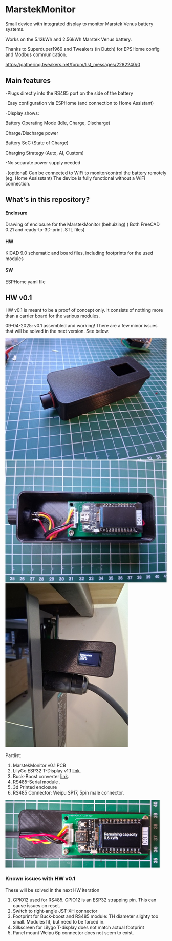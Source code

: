 # MarstekMonitor

Small device with integrated display to monitor Marstek Venus battery systems.

Works on the 5.12kWh and 2.56kWh Marstek Venus battery.

Thanks to Superduper1969 and Tweakers (in Dutch) for EPSHome config and Modbus communication.

https://gathering.tweakers.net/forum/list_messages/2282240/0

## Main features
-Plugs directly into the RS485 port on the side of the battery

-Easy configuration via ESPHome (and connection to Home Assistant)

-Display shows:

Battery Operating Mode (Idle, Charge, Discharge)

Charge/Discharge power

Battery SoC (State of Charge)

Charging Strategy (Auto, AI, Custom)

-No separate power supply needed

-(optional) Can be connected to WiFi to monitor/control the battery remotely (eg. Home Assisstant)
The device is fully functional without a WiFi connection.

## What's in this repository?
#### Enclosure
Drawing of enclosure for the MarstekMonitor (behuizing) ( Both FreeCAD 0.21 and ready-to-3D-print .STL files)

#### HW
KiCAD 9.0 schematic and board files, including footprints for the used modules
#### SW
ESPHome yaml file

## HW v0.1
HW v0.1 is meant to be a proof of concept only. It consists of nothing more than a carrier board for the various modules.

09-04-2025: v0.1 assembled and working! There are a few minor issues that will be solved in the next version. See below.

![case](MarstekMonitor_case.jpg)
![open](MarstekMonitor_open.jpg)
![attached](MarstekMonitor_attached.jpg)

Partlist:
1. MarstekMonitor v0.1 PCB 
2. LilyGo ESP32 T-Display v1.1 [link](https://www.tinytronics.nl/en/development-boards/microcontroller-boards/with-wi-fi/lilygo-ttgo-t-display-v1.1-esp32-with-1.14-inch-tft-display "Webshop").
3. Buck-Boost converter [link](https://www.tinytronics.nl/en/power/voltage-converters/buck-boost-(step-up-down)-converters/dc-dc-step-up-down-buck-boost-converter-0.6a-5v-output "Webshop").
4. RS485-Serial module <link>.
5. 3d Printed enclosure 
6. RS485 Connector: Weipu SP17, 5pin male connector. 

![HW V0.1](MarstekMonitorHWv0.1.png)

### Known issues with HW v0.1
These will be solved in the next HW iteration
1. GPIO12 used for RS485. GPIO12 is an ESP32 strapping pin. This can cause issues on reset.
2. Switch to right-angle JST-XH connector
3. Footprint for Buck-boost and RS485 module: TH diameter slighty too small. Modules fit, but need to be forced in.
4. Silkscreen for Lilygo T-display does not match actual footprint
5. Panel mount Weipu 6p connector does not seem to exist. 


